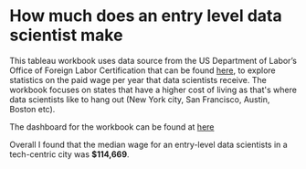 # How much does an entry level data scientist make

This tableau workbook uses data source from the US Department of Labor’s Office of Foreign Labor Certification that can be found [here](http://www.foreignlaborcert.doleta.gov/performancedata.cfm), to explore statistics on the paid wage per year that data scientists receive.
The workbook focuses on states that have a higher cost of living as that's where data scientists like to hang out (New York city, San Francisco, Austin, Boston etc).

The dashboard for the workbook can be found at [here]( https://public.tableau.com/profile/matthew.moocarme#!/vizhome/HowMuchDoesADataScientistMake/Dashboard1)

Overall I found that the median wage for an entry-level data scientists in a tech-centric city was **$114,669**.
